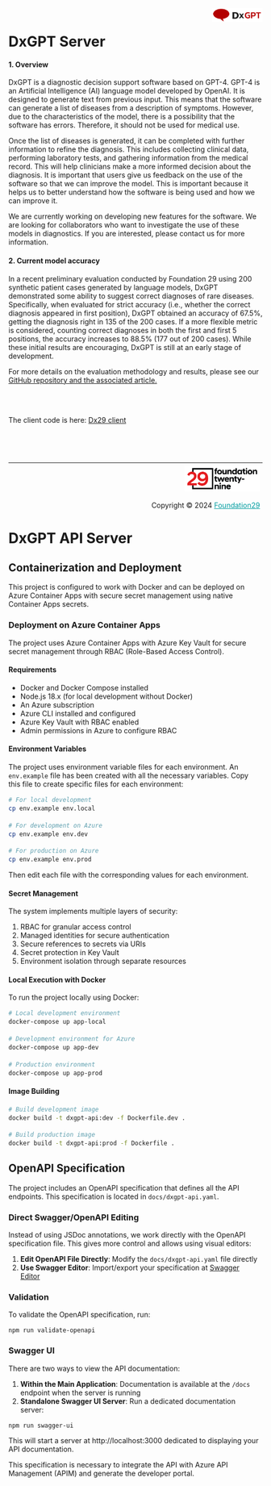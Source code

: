 <div style="margin-bottom: 1%; padding-bottom: 2%;">
	<img align="right" width="100px" src="/img/logo-Dx29.png">
</div>			

DxGPT Server
===============================================================================================================================

#### 1. Overview
DxGPT is a diagnostic decision support software based on GPT-4. GPT-4 is an Artificial Intelligence (AI) language model developed by OpenAI. It is designed to generate text from previous input. This means that the software can generate a list of diseases from a description of symptoms. However, due to the characteristics of the model, there is a possibility that the software has errors. Therefore, it should not be used for medical use.

Once the list of diseases is generated, it can be completed with further information to refine the diagnosis. This includes collecting clinical data, performing laboratory tests, and gathering information from the medical record. This will help clinicians make a more informed decision about the diagnosis. It is important that users give us feedback on the use of the software so that we can improve the model. This is important because it helps us to better understand how the software is being used and how we can improve it.

We are currently working on developing new features for the software. We are looking for collaborators who want to investigate the use of these models in diagnostics. If you are interested, please contact us for more information.

#### 2. Current model accuracy

In a recent preliminary evaluation conducted by Foundation 29 using 200 synthetic patient cases generated by language models, DxGPT demonstrated some ability to suggest correct diagnoses of rare diseases. Specifically, when evaluated for strict accuracy (i.e., whether the correct diagnosis appeared in first position), DxGPT obtained an accuracy of 67.5%, getting the diagnosis right in 135 of the 200 cases. If a more flexible metric is considered, counting correct diagnoses in both the first and first 5 positions, the accuracy increases to 88.5% (177 out of 200 cases). While these initial results are encouraging, DxGPT is still at an early stage of development.

For more details on the evaluation methodology and results, please see our [GitHub repository and the associated article.](https://github.com/foundation29org/dxgpt_testing)

<br>
<br>

The client code is here: [Dx29 client](https://github.com/foundation29org/Dx29_client_gpt)
<p>&nbsp;</p>
<p>&nbsp;</p>


<div style="border-top: 1px solid !important;
	padding-top: 1% !important;
    padding-right: 1% !important;
    padding-bottom: 0.1% !important;">
	<div align="right">
		<img width="150px" src="/img/logo-foundation-twentynine-footer.png">
	</div>
	<div align="right" style="padding-top: 0.5% !important">
		<p align="right">
			Copyright © 2024
			<a style="color:#009DA0" href="https://www.foundation29.org/" target="_blank"> Foundation29</a>
		</p>
	</div>
<div>

# DxGPT API Server

## Containerization and Deployment

This project is configured to work with Docker and can be deployed on Azure Container Apps with secure secret management using native Container Apps secrets.

### Deployment on Azure Container Apps

The project uses Azure Container Apps with Azure Key Vault for secure secret management through RBAC (Role-Based Access Control).

#### Requirements

- Docker and Docker Compose installed
- Node.js 18.x (for local development without Docker)
- An Azure subscription
- Azure CLI installed and configured
- Azure Key Vault with RBAC enabled
- Admin permissions in Azure to configure RBAC

#### Environment Variables

The project uses environment variable files for each environment. An `env.example` file has been created with all the necessary variables. Copy this file to create specific files for each environment:

```bash
# For local development
cp env.example env.local

# For development on Azure
cp env.example env.dev

# For production on Azure
cp env.example env.prod
```

Then edit each file with the corresponding values for each environment.

#### Secret Management

The system implements multiple layers of security:

1. RBAC for granular access control
2. Managed identities for secure authentication
3. Secure references to secrets via URIs
4. Secret protection in Key Vault
5. Environment isolation through separate resources

#### Local Execution with Docker

To run the project locally using Docker:

```bash
# Local development environment
docker-compose up app-local

# Development environment for Azure
docker-compose up app-dev

# Production environment
docker-compose up app-prod
```

#### Image Building

```bash
# Build development image
docker build -t dxgpt-api:dev -f Dockerfile.dev .

# Build production image
docker build -t dxgpt-api:prod -f Dockerfile .
```

## OpenAPI Specification

The project includes an OpenAPI specification that defines all the API endpoints. This specification is located in `docs/dxgpt-api.yaml`.

### Direct Swagger/OpenAPI Editing

Instead of using JSDoc annotations, we work directly with the OpenAPI specification file. This gives more control and allows using visual editors:

1. **Edit OpenAPI File Directly**: Modify the `docs/dxgpt-api.yaml` file directly
2. **Use Swagger Editor**: Import/export your specification at [Swagger Editor](https://editor.swagger.io)

### Validation

To validate the OpenAPI specification, run:

```
npm run validate-openapi
```

### Swagger UI

There are two ways to view the API documentation:

1. **Within the Main Application**: Documentation is available at the `/docs` endpoint when the server is running
2. **Standalone Swagger UI Server**: Run a dedicated documentation server:

```
npm run swagger-ui
```

This will start a server at http://localhost:3000 dedicated to displaying your API documentation.

This specification is necessary to integrate the API with Azure API Management (APIM) and generate the developer portal.
